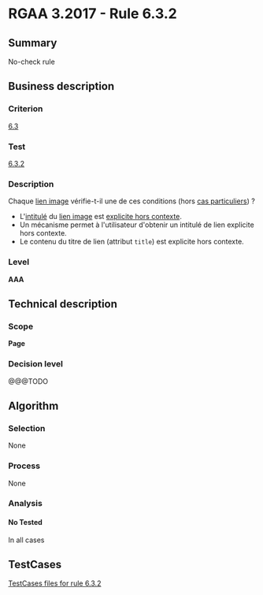 # RGAA 3.2017 - Rule 6.3.2

## Summary
No-check rule


## Business description

### Criterion
[6.3](http://references.modernisation.gouv.fr/rgaa-accessibilite/criteres.html#crit-6-3)

### Test
[6.3.2](http://references.modernisation.gouv.fr/rgaa-accessibilite/criteres.html#test-6-3-2)

### Description
<div lang="fr">Chaque <a href="http://references.modernisation.gouv.fr/rgaa-accessibilite/glossaire.html#lien-image">lien image</a> v&#xE9;rifie-t-il une de ces conditions (hors <a href="http://references.modernisation.gouv.fr/rgaa-accessibilite/cas-particuliers.html#cp-6-1,6-3" title="Cas particuliers pour le crit&#xE8;re 6.3">cas particuliers</a>)&nbsp;? <ul><li>L'<a href="http://references.modernisation.gouv.fr/rgaa-accessibilite/glossaire.html#intitul-de-lien">intitul&#xE9;</a> du <a href="http://references.modernisation.gouv.fr/rgaa-accessibilite/glossaire.html#lien-image">lien image</a> est <a href="http://references.modernisation.gouv.fr/rgaa-accessibilite/glossaire.html#lien-explicite-hors-contexte">explicite hors contexte</a>.</li> <li>Un m&#xE9;canisme permet &#xE0; l'utilisateur d'obtenir un intitul&#xE9; de lien explicite hors contexte.</li> <li>Le contenu du titre de lien (attribut <code lang="en">title</code>) est explicite hors contexte.</li> </ul></div>

### Level
**AAA**


## Technical description

### Scope
**Page**

### Decision level
@@@TODO


## Algorithm

### Selection
None

### Process
None

### Analysis

#### No Tested
In all cases


##  TestCases

[TestCases files for rule 6.3.2](https://github.com/Asqatasun/Asqatasun/tree/develop/rules/rules-rgaa3.2017/src/test/resources/testcases/rgaa32017/Rgaa32017Rule060302/)


